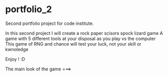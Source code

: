# portfolio_2
Second portfolio project for code institute.

In this second project I will create a rock paper scisors spock lizard game 
A game with 5 different tools at your disposal as you play vs the computer
This game of RNG and chance will test your luck, not your skill or kwnoledge 

Enjoy ! :D

The main look of the game ===>

